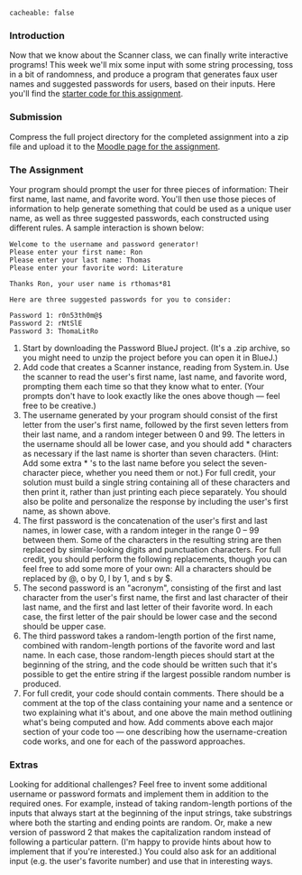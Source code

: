 ```
cacheable: false
```

### Introduction

Now that we know about the Scanner class, we can finally write interactive programs! This week we'll mix some input with some string processing, toss in a bit of randomness, and produce a program that generates faux user names and suggested passwords for users, based on their inputs. Here you'll find the [starter code for this assignment](http://mathcs.pugetsound.edu/~tmullen/ics/hw3.zip).

### Submission

Compress the full project directory for the completed assignment into a zip file and upload it to the [Moodle page for the assignment](https://moodle.pugetsound.edu/moodle/mod/assign/view.php?id=334884).

### The Assignment

Your program should prompt the user for three pieces of information: Their first name, last name, and favorite word. You'll then use those pieces of information to help generate something that could be used as a unique user name, as well as three suggested passwords, each constructed using different rules. A sample interaction is shown below:

    Welcome to the username and password generator!
    Please enter your first name: Ron
    Please enter your last name: Thomas
    Please enter your favorite word: Literature

    Thanks Ron, your user name is rthomas*81

    Here are three suggested passwords for you to consider:

    Password 1: r0n53th0m@$
    Password 2: rNtSlE
    Password 3: ThomaLitRo

1. Start by downloading the Password BlueJ project. (It's a .zip archive, so you might need to unzip the project before you can open it in BlueJ.)
2. Add code that creates a Scanner instance, reading from System.in. Use the scanner to read the user's first name, last name, and favorite word, prompting them each time so that they know what to enter. (Your prompts don't have to look exactly like the ones above though — feel free to be creative.)
3. The username generated by your program should consist of the first letter from the user's first name, followed by the first seven letters from their last name, and a random integer between 0 and 99. The letters in the username should all be lower case, and you should add * characters as necessary if the last name is shorter than seven characters. (Hint: Add some extra * 's to the last name before you select the seven-character piece, whether you need them or not.) For full credit, your solution must build a single string containing all of these characters and then print it, rather than just printing each piece separately. You should also be polite and personalize the response by including the user's first name, as shown above.
4. The first password is the concatenation of the user's first and last names, in lower case, with a random integer in the range 0 – 99 between them. Some of the characters in the resulting string are then replaced by similar-looking digits and punctuation characters. For full credit, you should perform the following replacements, though you can feel free to add some more of your own: All a characters should be replaced by @, o by 0, l by 1, and s by $.
5. The second password is an "acronym", consisting of the first and last character from the user's first name, the first and last character of their last name, and the first and last letter of their favorite word. In each case, the first letter of the pair should be lower case and the second should be upper case.
6. The third password takes a random-length portion of the first name, combined with random-length portions of the favorite word and last name. In each case, those random-length pieces should start at the beginning of the string, and the code should be written such that it's possible to get the entire string if the largest possible random number is produced.
7. For full credit, your code should contain comments. There should be a comment at the top of the class containing your name and a sentence or two explaining what it's about, and one above the main method outlining what's being computed and how. Add comments above each major section of your code too — one describing how the username-creation code works, and one for each of the password approaches.

### Extras

Looking for additional challenges? Feel free to invent some additional username or password formats and implement them in addition to the required ones. For example, instead of taking random-length portions of the inputs that always start at the beginning of the input strings, take substrings where both the starting and ending points are random. Or, make a new version of password 2 that makes the capitalization random instead of following a particular pattern. (I'm happy to provide hints about how to implement that if you're interested.) You could also ask for an additional input (e.g. the user's favorite number) and use that in interesting ways.

